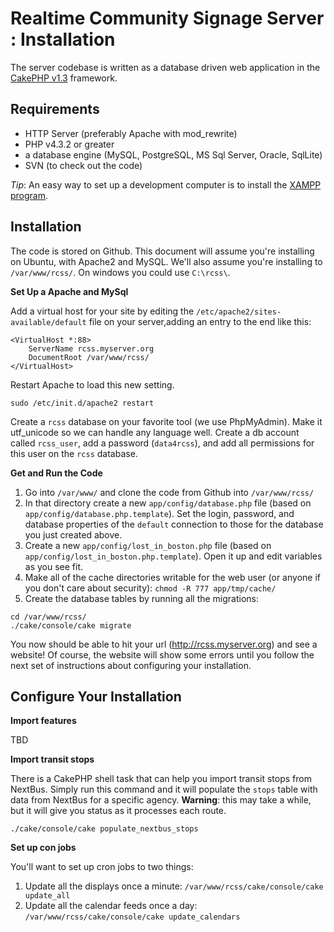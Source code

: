 
Realtime Community Signage Server : Installation
========

The server codebase is written as a database driven web application in the 
[CakePHP v1.3](http://cakephp.org/) framework.

Requirements
--------

- HTTP Server (preferably Apache with mod_rewrite)
- PHP v4.3.2 or greater
- a database engine (MySQL, PostgreSQL, MS Sql Server, Oracle, SqlLite)
- SVN (to check out the code)

*Tip*: An easy way to set up a development computer is to install the 
[XAMPP program](http://www.apachefriends.org/en/xampp.html).

Installation
--------

The code is stored on Github. This document will assume you're installing on Ubuntu, with Apache2 and MySQL.  We'll also assume you're installing to `/var/www/rcss/`.  On windows you could use `C:\rcss\`.

**Set Up a Apache and MySql**

Add a virtual host for your site by editing the `/etc/apache2/sites-available/default` file on your server,adding an entry to the end like this:

```
<VirtualHost *:88>
    ServerName rcss.myserver.org
    DocumentRoot /var/www/rcss/
</VirtualHost>
```

Restart Apache to load this new setting.
```
sudo /etc/init.d/apache2 restart
```

Create a `rcss` database on your favorite tool (we use 
PhpMyAdmin). Make it utf_unicode so we can handle any language well.  Create a db account called `rcss_user`, add a password (`data4rcss`), and add all permissions for this user on the `rcss` database.

**Get and Run the Code**

1. Go into `/var/www/` and clone the code from Github into `/var/www/rcss/`
2. In that directory create a new `app/config/database.php` file (based on `app/config/database.php.template`). Set the login, password, and database properties of the `default` connection to those for the database you just created above.
3. Create a new `app/config/lost_in_boston.php` file (based on  `app/config/lost_in_boston.php.template`). Open it up and edit variables as you see fit.
4. Make all of the cache directories writable for the web user (or anyone 
if you don't care about security): `chmod -R 777 app/tmp/cache/`
5. Create the database tables by running all the migrations:
```
cd /var/www/rcss/
./cake/console/cake migrate 
```

You now should be able to hit your url (http://rcss.myserver.org) and see a website! Of course, the website will show some errors until you follow the next set of instructions about configuring your installation.

Configure Your Installation
---------

**Import features**

TBD

**Import transit stops**

There is a CakePHP shell task that can help you import transit stops from NextBus.  Simply run this command and it will populate the `stops` table with data from NextBus for a specific agency.  **Warning**: this may take a while, but it will give you status as it processes each route.

```
./cake/console/cake populate_nextbus_stops
```

**Set up con jobs**

You'll want to set up cron jobs to two things:

1. Update all the displays once a minute: `/var/www/rcss/cake/console/cake update_all`
2. Update all the calendar feeds once a day: `/var/www/rcss/cake/console/cake update_calendars`
